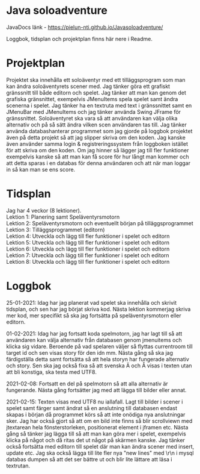 # Java soloadventure

JavaDocs länk - https://pielun-nti.github.io/Javasoloadventure/

Loggbok, tidsplan och projektplan finns här nere i Readme.

# Projektplan
Projektet ska innehålla ett soloäventyr med ett tilläggsprogram
som man kan ändra soloäventyrets scener med. Jag tänker göra
ett grafiskt gränssnitt till både editorn och spelet. Jag
tänker att man kan genom det grafiska gränsnittet, exempelvis JMenuItems spela 
spelet samt ändra scenerna i spelet. Jag tänker ha en textruta
med text i gränssnittet samt en JMenuBar med JMenuItems och jag tänker
använda Swing JFrame för gränssnittet. Soloäventyret ska vara
så att användaren kan välja olika alternativ och på så sätt
ändra vilken scen användaren tas till. Jag tänker använda
databashanterar programmet som jag gjorde på loggbok projektet
även på detta projekt så att jag slipper skriva om den koden.
Jag kanske även använder samma login & registreringssystem
från loggboken istället för att skriva om den koden.
Om jag hinner så lägger jag till fler funktioner exempelvis kanske så att man kan
få score för hur långt man kommer och att detta sparas i
en databas för denna användaren och att när man loggar in
så kan man se ens score.
# Tidsplan
Jag har 4 veckor (8 lektioner).
<br>
Lektion 1: Planering samt Speläventyrsmotorn
<br>
Lektion 2: Speläventyrsmotorn och eventuellt början på tilläggsprogrammet
<br>
Lektion 3: Tilläggsprogrammet (editorn)
<br>
Lektion 4: Utveckla och lägg till fler funktioner i spelet och editorn
<br>
Lektion 5: Utveckla och lägg till fler funktioner i spelet och editorn
<br>
Lektion 6: Utveckla och lägg till fler funktioner i spelet och editorn
<br>
Lektion 7: Utveckla och lägg till fler funktioner i spelet och editorn
<br>
Lektion 8: Utveckla och lägg till fler funktioner i spelet och editorn

# Loggbok
25-01-2021: Idag har jag planerat vad spelet ska innehålla
och skrivit tidsplan, och sen har jag börjat skriva kod. 
Nästa lektion kommerjag skriva mer kod, 
mer specifikt så ska jag fortsätta på speläventyrsmotorn
eller editorn.

01-02-2021: Idag har jag fortsatt koda spelmotorn, jag har lagt till så att användaren kan välja alternativ från databasen 
genom jmenuitems och klicka sig vidare. Beroende på vad spelaren väljer
så flyttas currentroom till target id och sen visas story för den idn mm.
Nästa gång så ska jag färdigställa detta samt fortsätta så att hela storyn har
fungerade alternativ och story. Sen ska jag också fixa så att svenska Ä och Å 
visas i texten utan att bli konstiga, ska testa med UTF8.

2021-02-08: Fortsatt en del på spelmotorn så att alla alternativ är fungerande. Nästa gång fortsätter jag med att lägga till bilder
eller annat.

2021-02-15: Texten visas med UTF8 nu iallafall. Lagt till bilder i scener i spelet samt färger samt ändrat så en anslutning till databasen
endast skapas i början då programmet körs så att inte onödiga nya anslutningar sker. Jag har också gjort så att
om en bild inte finns så blir scrollviewn med jtextarean hela fönsterstorleken, positionerat element i jframen etc. Nästa gång så tänker jag 
lägga till så att man kan göra mer i spelet, exempelvis klicka på något och då ritas det ut något på skärmen kanske.
Jag tänker också fortsätta med editorn till spelet där man kan ändra scener med insert, update etc. Jag ska också lägga till lite fler nya "new lines"
med \r\n i mysql databas dumpen så att det ser bättre ut och blir lite lättare att läsa i textrutan.
